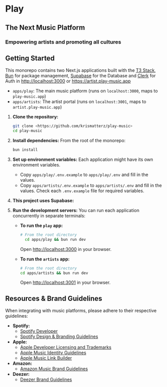 # Play

## The Next Music Platform

### Empowering artists and promoting all cultures

## Getting Started

This monorepo contains two Next.js applications built with the [T3 Stack](https://create.t3.gg/), [Bun](https://bun.sh/) for package management, [Supabase](https://supabase.com) for the Database and [Clerk](https://clerk.com) for Auth in [http://localhost:3000](http://localhost:3000) or https://artist.play-music.app

- `apps/play`: The main music platform (runs on `localhost:3000`, maps to `play-music.app`)
- `apps/artists`: The artist portal (runs on `localhost:3001`, maps to `artist.play-music.app`)

1.  **Clone the repository:**

    ```bash
    git clone <https://github.com/krismatterz/play-music>
    cd play-music
    ```

2.  **Install dependencies:**
    From the root of the monorepo:

    ```bash
    bun install
    ```

3.  **Set up environment variables:**
    Each application might have its own environment variables.

    - Copy `apps/play/.env.example` to `apps/play/.env` and fill in the values.
    - Copy `apps/artists/.env.example` to `apps/artists/.env` and fill in the values.
      Check each `.env.example` file for required variables.

4.  **This project uses Supabase:**
5.  **Run the development servers:**
    You can run each application concurrently in separate terminals:

    - **To run the `play` app:**

      ```bash
      # From the root directory
        cd apps/play && bun run dev
      ```

      Open [http://localhost:3000](http://localhost:3000) in your browser.

    - **To run the `artists` app:**
      ```bash
      # From the root directory
      cd apps/artists && bun run dev
      ```
      Open [http://localhost:3001](http://localhost:3001) in your browser.

## Resources & Brand Guidelines

When integrating with music platforms, please adhere to their respective guidelines:

- **Spotify:**
  - [Spotify Developer](https://developer.spotify.com)
  - [Spotify Design & Branding Guidelines](https://developer.spotify.com/documentation/design)
- **Apple:**
  - [Apple Developer Licensing and Trademarks](https://developer.apple.com/licensing-trademarks/)
  - [Apple Music Identity Guidelines](https://marketing.services.apple/apple-music-identity-guidelines)
  - [Apple Music Link Builder](https://toolbox.marketingtools.apple.com/en-us/apple-music/link-builder)
- **Amazon:**
  - [Amazon Music Brand Guidelines](https://artists.amazonmusic.com/brand-guidelines)
- **Deezer:**
  - [Deezer Brand Guidelines](https://deezerbrand.com/document/12#/brand-dna/logotype)
